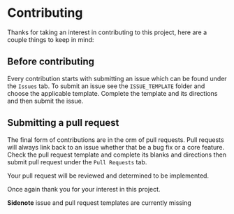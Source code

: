 # Contributing

Thanks for taking an interest in contributing to this project, here are a couple things to keep in mind:

## Before contributing

Every contribution starts with submitting an issue which can be found under the `Issues` tab. To submit an issue see the `ISSUE_TEMPLATE` folder and choose the applicable template. Complete the template and its directions and then submit the issue.

## Submitting a pull request

The final form of contributions are in the orm of pull requests. Pull requests will always link back to an issue whether that be a bug fix or a core feature. Check the pull request template and complete its blanks and directions then submit pull request under the `Pull Requests` tab.

Your pull request will be reviewed and determined to be implemented.

Once again thank you for your interest in this project.


**Sidenote** issue and pull request templates are currently missing


